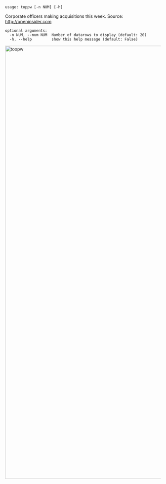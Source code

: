 ```
usage: toppw [-n NUM] [-h]
```

Corporate officers making acquisitions this week. Source: http://openinsider.com

```
optional arguments:
  -n NUM, --num NUM  Number of datarows to display (default: 20)
  -h, --help         show this help message (default: False)
```

<img width="1400" alt="toopw" src="https://user-images.githubusercontent.com/25267873/125373754-9b3fd100-e37d-11eb-923f-b34b91c46418.png">

